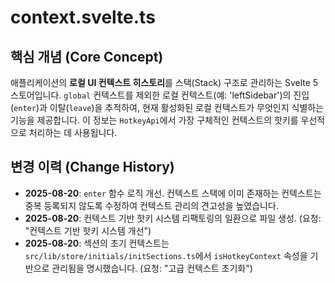 # context.svelte.ts

## 핵심 개념 (Core Concept)
애플리케이션의 **로컬 UI 컨텍스트 히스토리**를 스택(Stack) 구조로 관리하는 Svelte 5 스토어입니다. `global` 컨텍스트를 제외한 로컬 컨텍스트(예: 'leftSidebar')의 진입(`enter`)과 이탈(`leave`)을 추적하여, 현재 활성화된 로컬 컨텍스트가 무엇인지 식별하는 기능을 제공합니다. 이 정보는 `HotkeyApi`에서 가장 구체적인 컨텍스트의 핫키를 우선적으로 처리하는 데 사용됩니다.

## 변경 이력 (Change History)
- **2025-08-20**: `enter` 함수 로직 개선. 컨텍스트 스택에 이미 존재하는 컨텍스트는 중복 등록되지 않도록 수정하여 컨텍스트 관리의 견고성을 높였습니다.
- **2025-08-20**: 컨텍스트 기반 핫키 시스템 리팩토링의 일환으로 파일 생성. (요청: "컨텍스트 기반 핫키 시스템 개선")
- **2025-08-20**: 섹션의 초기 컨텍스트는 `src/lib/store/initials/initSections.ts`에서 `isHotkeyContext` 속성을 기반으로 관리됨을 명시했습니다. (요청: "고급 컨텍스트 초기화")